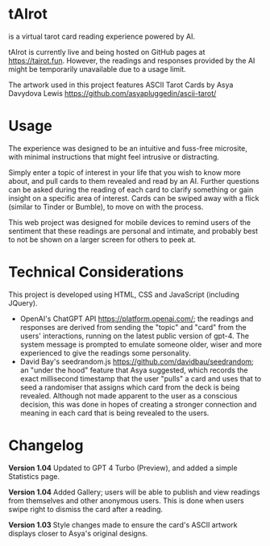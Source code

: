 # tAIrot
is a virtual tarot card reading experience powered by AI.

tAIrot is currently live and being hosted on GitHub pages at https://tairot.fun. However, the readings and responses provided by the AI might be temporarily unavailable due to a usage limit.

The artwork used in this project features ASCII Tarot Cards by Asya Davydova Lewis
https://github.com/asyapluggedin/ascii-tarot/

# Usage
The experience was designed to be an intuitive and fuss-free microsite, with minimal instructions that might feel intrusive or distracting.

Simply enter a topic of interest in your life that you wish to know more about, and pull cards to them revealed and read by an AI. Further questions can be asked during the reading of each card to clarify something or gain insight on a specific area of interest. Cards can be swiped away with a flick (similar to Tinder or Bumble), to move on with the process.

This web project was designed for mobile devices to remind users of the sentiment that these readings are personal and intimate, and probably best to not be shown on a larger screen for others to peek at.

# Technical Considerations
This project is developed using HTML, CSS and JavaScript (including JQuery).
- OpenAI's ChatGPT API https://platform.openai.com/; the readings and responses are derived from sending the "topic" and "card" from the users' interactions, running on the latest public version of gpt-4. The system message is prompted to emulate someone older, wiser and more experienced to give the readings some personality.
- David Bay's seedrandom.js https://github.com/davidbau/seedrandom; an "under the hood" feature that Asya suggested, which records the exact millisecond timestamp that the user "pulls" a card and uses that to seed a randomiser that assigns which card from the deck is being revealed. Although not made apparent to the user as a conscious decision, this was done in hopes of creating a stronger connection and meaning in each card that is being revealed to the users.

# Changelog
**Version 1.04**
Updated to GPT 4 Turbo (Preview), and added a simple Statistics page.

**Version 1.04**
Added Gallery; users will be able to publish and view readings from themselves and other anonymous users. This is done when users swipe right to dismiss the card after a reading.

**Version 1.03**
Style changes made to ensure the card's ASCII artwork displays closer to Asya's original designs.
